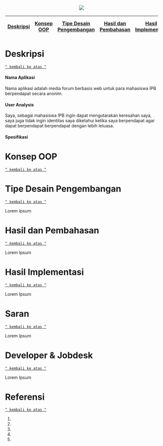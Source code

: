 <h1 align="center"><img src="https://1.bp.blogspot.com/-3za0XKJuLSc/WNfUgBtwwFI/AAAAAAAAGiQ/ADAfpkEiUn0w6FHDjMpt-i3PzYyMBtNQQCLcB/s1600/1.png"></h1>

[Deskripsi](#deskripsi) | [Konsep OOP](#konsep-oop) | [Tipe Desain Pengembangan](#tipe-desain-pengembangan) | [Hasil dan Pembahasan](#hasil-dan-pembahasan) | [Hasil Implementasi](#hasil-implementasi) | [Saran](#saran) | [Developer dan Jobdesk](#developer-dan-jobdesk)
:---:|:---:|:---:|:---:|:---:|:---:|:---:



# Deskripsi
[`^ kembali ke atas ^`](#)

#### Nama Aplikasi
Nama aplikasi adalah media forum berbasis web untuk para mahasiswa IPB berpendapat secara anonim. 

#### User Analysis
Saya, sebagai mahasiswa IPB ingin dapat mengutarakan keresahan saya, saya juga tidak ingin identitas saya diketahui ketika saya berpendapat agar dapat berpendapat berpendapat dengan lebih leluasa.  

#### Spesifikasi



# Konsep OOP
[`^ kembali ke atas ^`](#)




# Tipe Desain Pengembangan
[`^ kembali ke atas ^`](#)

Lorem Ipsum



# Hasil dan Pembahasan
[`^ kembali ke atas ^`](#)

Lorem Ipsum



# Hasil Implementasi
[`^ kembali ke atas ^`](#)

Lorem Ipsum



# Saran
[`^ kembali ke atas ^`](#)

Lorem Ipsum



# Developer & Jobdesk
[`^ kembali ke atas ^`](#)

Lorem Ipsum



# Referensi
[`^ kembali ke atas ^`](#)

1. 
2. 
3. 
4. 
5. 
